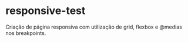 # responsive-test
Criação de página responsiva com utilização de grid, flexbox e @medias nos breakpoints. 
